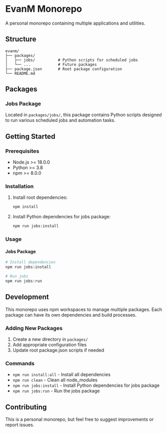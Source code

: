 # EvanM Monorepo

A personal monorepo containing multiple applications and utilities.

## Structure

```
evanm/
├── packages/
│   ├── jobs/          # Python scripts for scheduled jobs
│   └── ...            # Future packages
├── package.json       # Root package configuration
└── README.md
```

## Packages

### Jobs Package
Located in `packages/jobs/`, this package contains Python scripts designed to run various scheduled jobs and automation tasks.

## Getting Started

### Prerequisites
- Node.js >= 18.0.0
- Python >= 3.8
- npm >= 8.0.0

### Installation

1. Install root dependencies:
   ```bash
   npm install
   ```

2. Install Python dependencies for jobs package:
   ```bash
   npm run jobs:install
   ```

### Usage

#### Jobs Package
```bash
# Install dependencies
npm run jobs:install

# Run jobs
npm run jobs:run
```

## Development

This monorepo uses npm workspaces to manage multiple packages. Each package can have its own dependencies and build processes.

### Adding New Packages

1. Create a new directory in `packages/`
2. Add appropriate configuration files
3. Update root package.json scripts if needed

### Commands

- `npm run install:all` - Install all dependencies
- `npm run clean` - Clean all node_modules
- `npm run jobs:install` - Install Python dependencies for jobs package
- `npm run jobs:run` - Run the jobs package

## Contributing

This is a personal monorepo, but feel free to suggest improvements or report issues.
